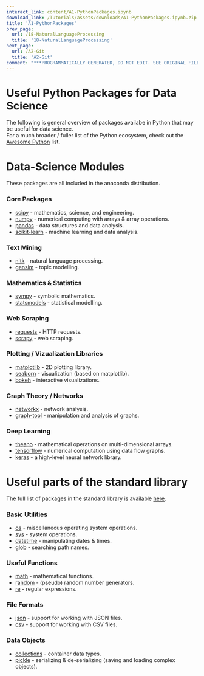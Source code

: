 ```yaml
---
interact_link: content/A1-PythonPackages.ipynb
download_link: /Tutorials/assets/downloads/A1-PythonPackages.ipynb.zip
title: 'A1-PythonPackages'
prev_page:
  url: /18-NaturalLanguageProcessing
  title: '18-NaturalLanguageProcessing'
next_page:
  url: /A2-Git
  title: 'A2-Git'
comment: "***PROGRAMMATICALLY GENERATED, DO NOT EDIT. SEE ORIGINAL FILES IN /content***"
---
```


# Useful Python Packages for Data Science

<div class="alert alert-success">
The following is general overview of packages availabe in Python that may be useful for data science.
</div>

<div class="alert alert-info">
For a much broader / fuller list of the Python ecosystem, check out the 
<a href="https://github.com/vinta/awesome-python" class="alert-link">Awesome Python</a> list. 
</div>

# Data-Science Modules

These packages are all included in the anaconda distribution.

### Core Packages

- [scipy](https://www.scipy.org) - mathematics, science, and engineering.
- [numpy](http://www.numpy.org) - numerical computing with arrays & array operations.
- [pandas](https://pandas.pydata.org) - data structures and data analysis.
- [scikit-learn](http://scikit-learn.org/stable/) - machine learning and data analysis.
    
### Text Mining

- [nltk](http://www.nltk.org) - natural language processing.
- [gensim](https://radimrehurek.com/gensim/) - topic modelling.

### Mathematics & Statistics

- [sympy](http://www.sympy.org/en/index.html) - symbolic mathematics.
- [statsmodels](http://www.statsmodels.org/stable/index.html) - statistical modelling.

### Web Scraping

- [requests](http://docs.python-requests.org/en/master/) - HTTP requests.
- [scrapy](https://scrapy.org) - web scraping.
    
### Plotting / Vizualization Libraries
- [matplotlib](https://matplotlib.org) - 2D plotting library.
- [seaborn](https://seaborn.pydata.org/) - visualization (based on matplotlib).
- [bokeh](http://bokeh.pydata.org/en/latest/) - interactive visualizations.
    
### Graph Theory / Networks
- [networkx](https://networkx.github.io/) - network analysis.
- [graph-tool](https://graph-tool.skewed.de/) - manipulation and analysis of graphs.
    
### Deep Learning

- [theano](http://deeplearning.net/software/theano/) - mathematical operations on multi-dimensional arrays.
- [tensorflow](https://www.tensorflow.org/) - numerical computation using data flow graphs.
- [keras](https://keras.io) - a high-level neural network library.

# Useful parts of the standard library


The full list of packages in the standard library is available [here](https://docs.python.org/3.6/library/index.html).

### Basic Utilities

- [os](https://docs.python.org/3.6/library/os.html) - miscellaneous operating system operations.
- [sys](https://docs.python.org/3.6/library/sys.html) - system operations.
- [datetime](https://docs.python.org/3.6/library/datetime.html) - manipulating dates & times.
- [glob](https://docs.python.org/3.6/library/glob.html) - searching path names.

### Useful Functions

- [math](https://docs.python.org/3.6/library/math.html) - mathematical functions.
- [random](https://docs.python.org/3.6/library/random.html) - (pseudo) random number generators.
- [re](https://docs.python.org/3.6/library/re.html) - regular expressions.

### File Formats

- [json](https://docs.python.org/3.6/library/json.html) - support for working with JSON files.
- [csv](https://docs.python.org/3.6/library/csv.html) - support for working with CSV files.

### Data Objects

- [collections](https://docs.python.org/3.6/library/collections.html) - container data types.
- [pickle](https://docs.python.org/3.6/library/pickle.html) - serializing & de-serializing (saving and loading complex objects).
